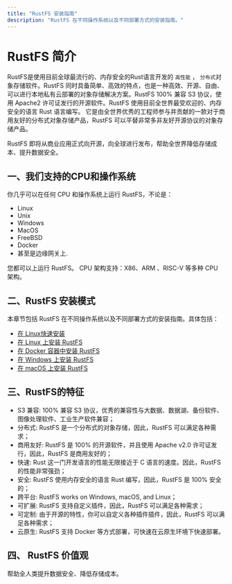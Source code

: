 ```yaml
---
title: "RustFS 安装指南"
description: "RustFS 在不同操作系统以及不同部署方式的安装指南。​"
---
```


# RustFS 简介

RustFS是使用目前全球最流行的、内存安全的Rust语言开发的 `高性能` ， `分布式`对象存储软件。RustFS 同时具备简单、高效的特点，也是一种高效、开源、自由、可以进行本地私有云部署的对象存储解决方案。RustFS 100% 兼容 S3 协议，使用 Apache2 许可证发行的开源软件。RustFS 使用目前全世界最受欢迎的、内存安全的语言 Rust 语言编写。 它是由全世界优秀的工程师参与并贡献的一款对于商用友好的分布式对象存储产品，RustFS 可以平替非常多非友好开源协议的对象存储产品。

RustFS 即将从商业应用正式向开源，向全球进行发布，帮助全世界降低存储成本、提升数据安全。


## 一、我们支持的CPU和操作系统

你几乎可以在任何 CPU 和操作系统上运行 RustFS，不论是：
- Linux
- Unix
- Windows
- MacOS
- FreeBSD
- Docker
- 甚至是边缘网关上.

您都可以上运行 RustFS。 CPU 架构支持：X86、ARM 、RISC-V 等多种 CPU 架构。




## 二、RustFS 安装模式


本章节包括 RustFS 在不同操作系统以及不同部署方式的安装指南。具体包括：

- [在 Linux快速安装 ](./linux/quick-start.md)
- [在 Linux 上安装 RustFS](./linux/index.md)
- [在 Docker 容器中安装 RustFS](./docker/index.md)
- [在 Windows 上安装 RustFS](./windows/index.md)
- [在 macOS 上安装 RustFS](./macos/index.md)




## 三、RustFS的特征

- S3 兼容: 100% 兼容 S3 协议，优秀的兼容性与大数据、数据湖、备份软件、图像处理软件、工业生产软件兼容；
- 分布式: RustFS 是一个分布式的对象存储，因此，RustFS 可以满足各种需求；
- 商用友好: RustFS 是 100% 的开源软件，并且使用 Apache v2.0 许可证发行，因此，RustFS 是商用友好的；
- 快速: Rust 这一门开发语言的性能无限接近于 C 语言的速度。因此，RustFS 的性能非常强劲；
- 安全: RustFS 使用内存安全的语言 Rust 编写，因此，RustFS 是 100% 安全的；
- 跨平台: RustFS works on Windows, macOS, and Linux；
- 可扩展: RustFS 支持自定义插件，因此，RustFS 可以满足各种需求；
- 可定制: 由于开源的特性，你可以自定义各种插件插件，因此，RustFS 可以满足各种需求；
- 云原生: RustFS 支持 Docker 等方式部署，可快速在云原生环境下快速部署。


## 四、 RustFS 价值观

帮助全人类提升数据安全、降低存储成本。